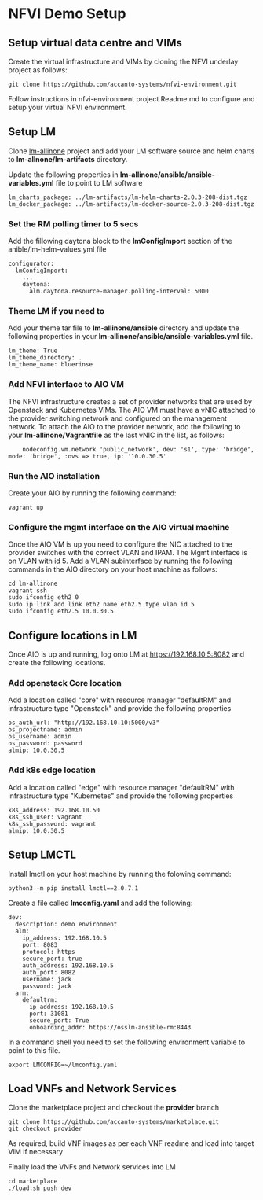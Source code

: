 # NFVI Demo Setup

## Setup virtual data centre and VIMs

Create the virtual infrastructure and VIMs by cloning the NFVI underlay project as follows:

```
git clone https://github.com/accanto-systems/nfvi-environment.git
```

Follow instructions in nfvi-environment project Readme.md to configure and setup your virtual NFVI environment. 

## Setup LM

Clone [lm-allinone](https://github.com/accanto-systems/lm-allinone.git) project and add your LM software source and helm charts to **lm-allnone/lm-artifacts** directory.

Update the following properties in **lm-allinone/ansible/ansible-variables.yml** file to point to LM software

```
lm_charts_package: ../lm-artifacts/lm-helm-charts-2.0.3-208-dist.tgz
lm_docker_package: ../lm-artifacts/lm-docker-source-2.0.3-208-dist.tgz
```

### Set the RM polling timer to 5 secs

Add the fillowing daytona block to the **lmConfigImport** section of the anible/lm-helm-values.yml file

```
configurator:
  lmConfigImport:
    ...
    daytona:
      alm.daytona.resource-manager.polling-interval: 5000
```

### Theme LM if you need to

Add your theme tar file to **lm-allinone/ansible** directory and update the following properties in your **lm-allinone/ansible/ansible-variables.yml** file.

```
lm_theme: True
lm_theme_directory: .
lm_theme_name: bluerinse
```

### Add NFVI interface to AIO VM

The NFVI infrastructure creates a set of provider networks that are used by Openstack and Kubernetes VIMs. The AIO VM must have a vNIC attached to the provider switching network and configured on the management network. To attach the AIO to the provider network, add the following to your **lm-allinone/Vagrantfile** as the last vNIC in the list, as follows: 

```
    nodeconfig.vm.network 'public_network', dev: 's1', type: 'bridge', mode: 'bridge', :ovs => true, ip: '10.0.30.5'
```

### Run the AIO installation

Create your AIO by running the following command:

```
vagrant up
```

### Configure the mgmt interface on the AIO virtual machine

Once the AIO VM is up you need to configure the NIC attached to the provider switches with the correct VLAN and IPAM. The Mgmt interface is on VLAN with id 5. Add a VLAN subinterface by running the following commands in the AIO directory on your host machine as follows:

```
cd lm-allinone
vagrant ssh
sudo ifconfig eth2 0
sudo ip link add link eth2 name eth2.5 type vlan id 5
sudo ifconfig eth2.5 10.0.30.5
```

## Configure locations in LM

Once AIO is up and running, log onto LM at https://192.168.10.5:8082 and create the following locations. 

### Add openstack Core location

Add a location called "core" with resource manager "defaultRM" and infrastructure type "Openstack" and provide the following properties

```
os_auth_url: "http://192.168.10.10:5000/v3"
os_projectname: admin
os_username: admin
os_password: password
almip: 10.0.30.5
```

### Add k8s edge location

Add a location called "edge" with resource manager "defaultRM" with infrastructure type "Kubernetes" and provide the following properties

```
k8s_address: 192.168.10.50
k8s_ssh_user: vagrant
k8s_ssh_password: vagrant 
almip: 10.0.30.5
```

## Setup LMCTL

Install lmctl on your host machine by running the folowing command:

```
python3 -m pip install lmctl==2.0.7.1
```

Create a file called **lmconfig.yaml** and add the following:

```
dev:
  description: demo environment
  alm:
    ip_address: 192.168.10.5
    port: 8083
    protocol: https
    secure_port: true
    auth_address: 192.168.10.5
    auth_port: 8082
    username: jack
    password: jack
  arm:
    defaultrm:
      ip_address: 192.168.10.5
      port: 31081
      secure_port: True
      onboarding_addr: https://osslm-ansible-rm:8443
```

In a command shell you need to set the following environment variable to point to this file. 
```
export LMCONFIG=~/lmconfig.yaml
```

## Load VNFs and Network Services

Clone the marketplace project and checkout the **provider** branch

```
git clone https://github.com/accanto-systems/marketplace.git
git checkout provider
```

As required, build VNF images as per each VNF readme and load into target VIM if necessary

Finally load the VNFs and Network services into LM

```
cd marketplace
./load.sh push dev
```
